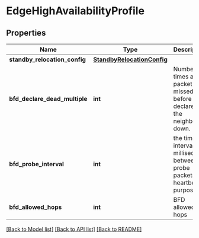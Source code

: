 # EdgeHighAvailabilityProfile

## Properties
Name | Type | Description | Notes
------------ | ------------- | ------------- | -------------
**standby_relocation_config** | [**StandbyRelocationConfig**](StandbyRelocationConfig.md) |  | [optional] 
**bfd_declare_dead_multiple** | **int** | Number of times a packet is missed before BFD declares the neighbor down. | [optional] [default to 3]
**bfd_probe_interval** | **int** | the time interval (in millisec) between probe packets for heartbeat purpose | [optional] [default to 500]
**bfd_allowed_hops** | **int** | BFD allowed hops | [optional] [default to 255]

[[Back to Model list]](../README.md#documentation-for-models) [[Back to API list]](../README.md#documentation-for-api-endpoints) [[Back to README]](../README.md)

